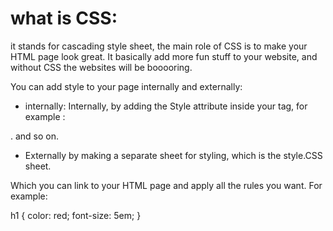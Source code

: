 # what is CSS:

it stands for cascading style sheet, the main role of CSS is to make your HTML page look great. It basically add more fun stuff to your website, and without CSS the websites will be booooring.

You can add style to your page internally and externally:

- internally: Internally, by adding the Style attribute inside your tag, for example :

<p style=” color: red;”>   . and so on.

- Externally by making a separate sheet for styling, which is the style.CSS sheet.

Which you can link to your HTML page and apply all the rules you want. For example:

h1 {
    color: red;
    font-size: 5em;
} 
